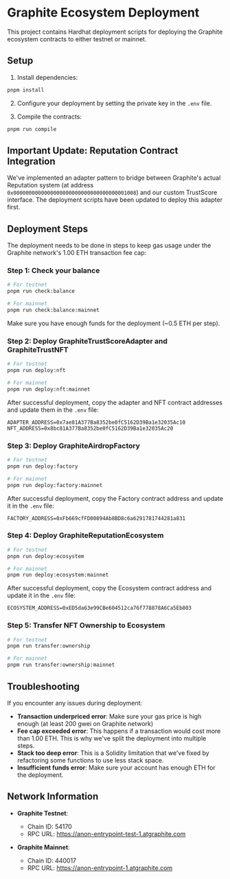# Graphite Ecosystem Deployment

This project contains Hardhat deployment scripts for deploying the Graphite ecosystem contracts to either testnet or mainnet.

## Setup

1. Install dependencies:
```bash
pnpm install
```

2. Configure your deployment by setting the private key in the `.env` file.

3. Compile the contracts:
```bash
pnpm run compile
```

## Important Update: Reputation Contract Integration

We've implemented an adapter pattern to bridge between Graphite's actual Reputation system (at address `0x0000000000000000000000000000000000001008`) and our custom TrustScore interface. The deployment scripts have been updated to deploy this adapter first.

## Deployment Steps

The deployment needs to be done in steps to keep gas usage under the Graphite network's 1.00 ETH transaction fee cap:

### Step 1: Check your balance

```bash
# For testnet
pnpm run check:balance

# For mainnet
pnpm run check:balance:mainnet
```

Make sure you have enough funds for the deployment (~0.5 ETH per step).

### Step 2: Deploy GraphiteTrustScoreAdapter and GraphiteTrustNFT

```bash
# For testnet
pnpm run deploy:nft

# For mainnet
pnpm run deploy:nft:mainnet
```

After successful deployment, copy the adapter and NFT contract addresses and update them in the `.env` file:
```
ADAPTER_ADDRESS=0x7ae81A377Ba8352be0fC5162D39Ba1e32035Ac10
NFT_ADDRESS=0x8bc81A377Ba8352be0fC5162D39Ba1e32035Ac20
```

### Step 3: Deploy GraphiteAirdropFactory

```bash
# For testnet
pnpm run deploy:factory

# For mainnet
pnpm run deploy:factory:mainnet
```

After successful deployment, copy the Factory contract address and update it in the `.env` file:
```
FACTORY_ADDRESS=0xFb669cfFD00894Ab8BD8c6a6291781744281a831
```

### Step 4: Deploy GraphiteReputationEcosystem

```bash
# For testnet
pnpm run deploy:ecosystem

# For mainnet
pnpm run deploy:ecosystem:mainnet
```

After successful deployment, copy the Ecosystem contract address and update it in the `.env` file:
```
ECOSYSTEM_ADDRESS=0xED5da63e99CBe604512ca76f778878A6Ca5Eb803
```

### Step 5: Transfer NFT Ownership to Ecosystem

```bash
# For testnet
pnpm run transfer:ownership

# For mainnet
pnpm run transfer:ownership:mainnet
```

## Troubleshooting

If you encounter any issues during deployment:

- **Transaction underpriced error**: Make sure your gas price is high enough (at least 200 gwei on Graphite network)
- **Fee cap exceeded error**: This happens if a transaction would cost more than 1.00 ETH. This is why we've split the deployment into multiple steps.
- **Stack too deep error**: This is a Solidity limitation that we've fixed by refactoring some functions to use less stack space.
- **Insufficient funds error**: Make sure your account has enough ETH for the deployment.

## Network Information

- **Graphite Testnet**: 
  - Chain ID: 54170
  - RPC URL: https://anon-entrypoint-test-1.atgraphite.com

- **Graphite Mainnet**: 
  - Chain ID: 440017
  - RPC URL: https://anon-entrypoint-1.atgraphite.com 